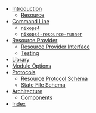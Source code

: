 - [Introduction](./index.md)
  - [Resource](./concept/resource.md)
- [Command Line]()
  - [`nixops4`](./cli/nixops4.md)
  - [`nixops4-resource-runner`](./cli/nixops4-resource-runner.md)
- [Resource Provider](./resource-provider/index.md)
  - [Resource Provider Interface](./resource-provider/interface.md)
  - [Testing](./resource-provider/testing.md)
- [Library](./lib/index.md)
- [Module Options](./modules/index.md)
- [Protocols]()
  - [Resource Protocol Schema](./schema/resource-v0.md)
  - [State File Schema](./schema/state-v0.md)
- [Architecture]()
  - [Components](./architecture/nixops-components.md)
- [Index](./index/index.md)
